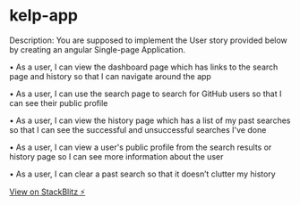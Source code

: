# kelp-app

Description:
You are supposed to implement the User story provided below by creating an angular Single-page
Application.

• As a user, I can view the dashboard page which has links to the search page and history so that I can
navigate around the app

• As a user, I can use the search page to search for GitHub users so that I can see their public profile

• As a user, I can view the history page which has a list of my past searches so that I can see the
successful and unsuccessful searches I've done

• As a user, I can view a user's public profile from the search results or history page so I can see more
information about the user

• As a user, I can clear a past search so that it doesn’t clutter my history



[View on StackBlitz ⚡️](https://kelp-app.stackblitz.io/)

